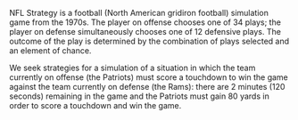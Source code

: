 NFL Strategy is a football (North American gridiron football) simulation game from the 1970s. The player on offense chooses one of 34 plays; the player on defense simultaneously chooses one of 12 defensive plays. The outcome of the play is determined by the combination of plays selected and an element of chance.

We seek strategies for a simulation of a situation in which the team currently on offense (the Patriots) must score a touchdown to win the game against the team currently on defense (the Rams): there are 2 minutes (120 seconds) remaining in the game and the Patriots must gain 80 yards in order to score a touchdown and win the game.
